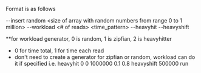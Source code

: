 Format is as follows


--insert random <size of array with random numbers from range 0 to 1 million>
--workload <workload type> <rebalance> <# of reads> <key range> <time_pattern>
--heavyhit <key shift> <lower bound> <upper bound> <hot data fraction> <hot access fraction>
--heavyshift <amount you want heavy hitter value to be shifted by>

**for workload generator, 0 is random, 1 is zipfian, 2 is heavyhitter
 * 0 for time total, 1 for time each read
 * don't need to create a generator for zipfian or random, workload can do it if specified
 i.e.
 heavyhit 0 0 1000000 0.1 0.8
 heavyshift 500000
 run
